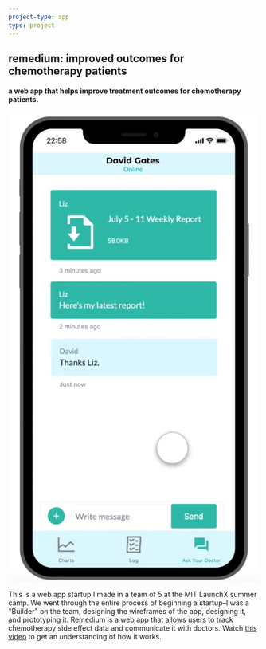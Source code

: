 ```yaml
---
project-type: app 
type: project
---
```

## remedium: improved outcomes for chemotherapy patients
#### a web app that helps improve treatment outcomes for chemotherapy patients.

![remedium](/assets/pics/project_pics/remedium/proto.jpg)

This is a web app startup I made in a team of 5 at the MIT LaunchX summer camp. We went through the entire process of beginning a startup–I was a "Builder" on the team, designing the wireframes of the app, designing it, and prototyping it. Remedium is a web app that allows users to track chemotherapy side effect data and communicate it with doctors. Watch <a href = "https://www.youtube.com/watch?v=_-R0hN36UaE">this video</a> to get an understanding of how it works.